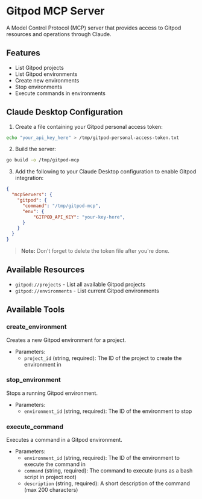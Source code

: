 # Gitpod MCP Server

A Model Control Protocol (MCP) server that provides access to Gitpod resources and operations through Claude.

## Features

- List Gitpod projects
- List Gitpod environments
- Create new environments
- Stop environments
- Execute commands in environments

## Claude Desktop Configuration

1. Create a file containing your Gitpod personal access token:
```bash
echo "your_api_key_here" > /tmp/gitpod-personal-access-token.txt
```

2. Build the server:
```bash
go build -o /tmp/gitpod-mcp
```

3. Add the following to your Claude Desktop configuration to enable Gitpod integration:

```json
{
  "mcpServers": {
    "gitpod": {
      "command": "/tmp/gitpod-mcp",
      "env": {
          "GITPOD_API_KEY": "your-key-here",
      }
    }
  }
}
```

>**Note:** Don't forget to delete the token file after you're done.

## Available Resources

- `gitpod://projects` - List all available Gitpod projects
- `gitpod://environments` - List current Gitpod environments

## Available Tools

### create_environment
Creates a new Gitpod environment for a project.
- Parameters:
  - `project_id` (string, required): The ID of the project to create the environment in

### stop_environment
Stops a running Gitpod environment.
- Parameters:
  - `environment_id` (string, required): The ID of the environment to stop

### execute_command
Executes a command in a Gitpod environment.
- Parameters:
  - `environment_id` (string, required): The ID of the environment to execute the command in
  - `command` (string, required): The command to execute (runs as a bash script in project root)
  - `description` (string, required): A short description of the command (max 200 characters)
```
